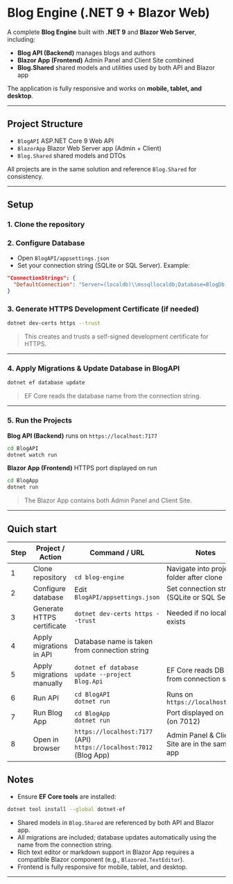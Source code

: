 # Blog Engine (.NET 9 + Blazor Web)

A complete **Blog Engine** built with **.NET 9** and **Blazor Web Server**, including:

* **Blog API (Backend)**  manages blogs and authors
* **Blazor App (Frontend)** Admin Panel and Client Site combined
* **Blog.Shared** shared models and utilities used by both API and Blazor app

The application is fully responsive and works on **mobile, tablet, and desktop**.

---

## Project Structure

* `BlogAPI` ASP.NET Core 9 Web API
* `BlazorApp` Blazor Web Server app (Admin + Client)
* `Blog.Shared` shared models and DTOs

All projects are in the same solution and reference `Blog.Shared` for consistency.

---

## Setup

### 1. Clone the repository

### 2. Configure Database

* Open `BlogAPI/appsettings.json`
* Set your connection string (SQLite or SQL Server). Example:

```json
"ConnectionStrings": {
  "DefaultConnection": "Server=(localdb)\\mssqllocaldb;Database=BlogDb;Trusted_Connection=True;"
}
```

### 3. Generate HTTPS Development Certificate (if needed)

```bash
dotnet dev-certs https --trust
```

> This creates and trusts a self-signed development certificate for HTTPS.

---

### 4. Apply Migrations & Update Database in BlogAPI

```bash
dotnet ef database update 
```

> EF Core reads the database name from the connection string.

---

### 5. Run the Projects

**Blog API (Backend)** runs on `https://localhost:7177`

```bash
cd BlogAPI
dotnet watch run
```

**Blazor App (Frontend)** HTTPS port displayed on run

```bash
cd BlogApp
dotnet run
```

> The Blazor App contains both Admin Panel and Client Site.

---
## Quich start
| Step | Project / Action           | Command / URL                                                                     | Notes                                          |
| ---- | -------------------------- | --------------------------------------------------------------------------------- | ---------------------------------------------- |
| 1    | Clone repository           |  <br> `cd blog-engine` | Navigate into project folder after clone       |
| 2    | Configure database         | Edit `BlogAPI/appsettings.json`                                                  | Set connection string (SQLite or SQL Server)   |
| 3    | Generate HTTPS certificate | `dotnet dev-certs https --trust`                                                  | Needed if no local cert exists                 |
| 4    | Apply migrations in API    | Database name is taken from connection string  |
| 5    | Apply migrations manually  | `dotnet ef database update --project Blog.Api`                                    | EF Core reads DB name from connection string   |
| 6    | Run API                    | `cd BlogAPI` <br> `dotnet run`                                                   | Runs on `https://localhost:7177`               |
| 7    | Run Blog App             | `cd BlogApp` <br> `dotnet run`                                                  | Port displayed on run (on 7012) |
| 8    | Open in browser            | `https://localhost:7177` (API) <br> `https://localhost:7012` (Blog App)         | Admin Panel & Client Site are in the same app  |


## Notes

* Ensure **EF Core tools** are installed:

```bash
dotnet tool install --global dotnet-ef
```

* Shared models in `Blog.Shared` are referenced by both API and Blazor app.
* All migrations are included; database updates automatically using the name from the connection string.
* Rich text editor or markdown support in Blazor App requires a compatible Blazor component (e.g., `Blazored.TextEditor`).
* Frontend is fully responsive for mobile, tablet, and desktop.

---
